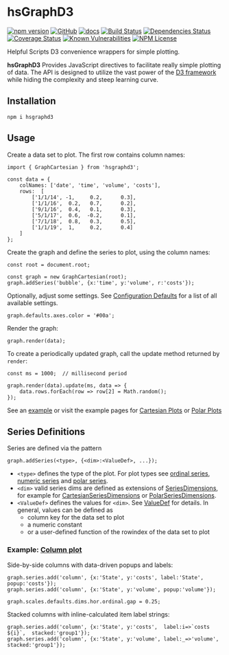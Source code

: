 hsGraphD3
========
[![npm version](https://badge.fury.io/js/hsgraphd3.svg)](https://badge.fury.io/js/hsgraphd3)
[![GitHub](https://img.shields.io/badge/GitHub-hsGraphD3-blue.svg)](https://github.com/helpfulscripts/hsgraphd3)
[![docs](https://img.shields.io/badge/hsDocs-hsGraphD3-blue.svg)](https://helpfulscripts.github.io/hsGraphD3/#!/api/hsGraphD3/0)
[![Build Status](https://travis-ci.org/HelpfulScripts/hsGraphD3.svg?branch=master)](https://travis-ci.org/HelpfulScripts/hsGraphD3)
[![Dependencies Status](https://david-dm.org/helpfulscripts/hsgraphd3.svg)](https://david-dm.org/helpfulscripts/hsgraphd3)
[![Coverage Status](https://coveralls.io/repos/github/HelpfulScripts/hsGraphD3/badge.svg?branch=master)](https://coveralls.io/github/HelpfulScripts/hsGraphD3?branch=master)
[![Known Vulnerabilities](https://snyk.io/test/github/HelpfulScripts/hsGraphD3/badge.svg?targetFile=package.json)](https://snyk.io/test/github/HelpfulScripts/hsGraphD3?targetFile=package.json)
[![NPM License](https://img.shields.io/badge/license-MIT-brightgreen.svg)](https://www.npmjs.com/package/hsgraphd3)

Helpful Scripts D3 convenience wrappers for simple plotting.

**hsGraphD3** Provides JavaScript directives to facilitate really simple plotting of data. The API is designed to utilize the vast power of the [D3 framework](d3js.org) while hiding the complexity and steep learning curve.

## Installation
`npm i hsgraphd3`

## Usage
Create a data set to plot. The first row contains column names: 
```
import { GraphCartesian } from 'hsgraphd3';

const data = {
    colNames: ['date', 'time', 'volume', 'costs'], 
    rows:  [
        ['1/1/14', -1,     0.2,      0.3], 
        ['1/1/16',  0.2,   0.7,      0.2], 
        ['9/1/16',  0.4,   0.1,      0.3],
        ['5/1/17',  0.6,  -0.2,      0.1], 
        ['7/1/18',  0.8,   0.3,      0.5], 
        ['1/1/19',  1,     0.2,      0.4]
    ]
};
```

Create the graph and define the series to plot, using the column names:
```
const root = document.root;

const graph = new GraphCartesian(root);
graph.addSeries('bubble', {x:'time', y:'volume', r:'costs'});
```

Optionally, adjust some settings. See <a href='https://helpfulscripts.github.io/hsGraphD3/#!/api/hsGraphD3/hsGraphD3.Settings' target=_blank>Configuration Defaults</a> for a list of all available settings.
```
graph.defaults.axes.color = '#00a';
```

Render the graph:
```
graph.render(data);
```

To create a periodically updated graph, call the update method returned by `render`:
```
const ms = 1000;  // millisecond period

graph.render(data).update(ms, data => {
    data.rows.forEach(row => row[2] = Math.random();
});
``` 

See an [example](https://helpfulscripts.github.io/hsGraphD3/#!/api/hsGraphD3/0) or visit the example pages for
[Cartesian Plots](https://helpfulscripts.github.io/hsGraphD3/#!/api/hsGraphD3/hsGraphD3.CartExamples) or
[Polar Plots](https://helpfulscripts.github.io/hsGraphD3/#!/api/hsGraphD3/hsGraphD3.PolarExamples)

## Series Definitions
Series are defined via the pattern
```
graph.addSeries(<type>, {<dim>:<ValueDef>, ...});
```
- `<type>` defines the type of the plot. For plot types see [ordinal series](https://helpfulscripts.github.io/hsGraphD3/#!/api/hsGraphD3/hsGraphD3.plots.OrdinalSeriesPlot), [numeric series](https://helpfulscripts.github.io/hsGraphD3/#!/api/hsGraphD3/hsGraphD3.plots.NumericSeriesPlot) and [polar series](https://helpfulscripts.github.io/hsGraphD3/#!/api/hsGraphD3/hsGraphD3.plots.PolarSeriesPlot).
- `<dim>` valid series dims are defined as extensions of [SeriesDimensions](https://helpfulscripts.github.io/hsGraphD3/#!/api/hsGraphD3/hsGraphD3.SeriesPlot.SeriesDimensions), for example for [CartesianSeriesDimensions](https://helpfulscripts.github.io/hsGraphD3/#!/api/hsGraphD3/hsGraphD3.CartSeriesPlot.CartSeriesDimensions) or [PolarSeriesDimensions](https://helpfulscripts.github.io/hsGraphD3/#!/api/hsGraphD3/hsGraphD3.PolarSeriesPlot.PolarSeriesDimensions).
- `<ValueDef>` defines the values for `<dim>`. See [ValueDef](https://helpfulscripts.github.io/hsGraphD3/#!/api/hsGraphD3/hsGraphD3.SeriesPlot.ValueDef) for details. In general, values can be defined as 
   - column key for the data set to plot 
   - a numeric constant
   - or a user-defined function of the rowindex of the data set to plot 
   

### Example: [Column plot](https://helpfulscripts.github.io/hsGraphD3/#!/api/hsGraphD3/hsGraphD3.plots.Column)
Side-by-side columns with data-driven popups and labels:
```
graph.series.add('column', {x:'State', y:'costs', label:'State', popup:'costs'});
graph.series.add('column', {x:'State', y:'volume', popup:'volume'});

graph.scales.defaults.dims.hor.ordinal.gap = 0.25;
```

Stacked columns with inline-calculated item label strings:
```
graph.series.add('column', {x:'State', y:'costs',  label:i=>`costs ${i}`,  stacked:'group1'});
graph.series.add('column', {x:'State', y:'volume', label:_=>'volume', stacked:'group1'});
```